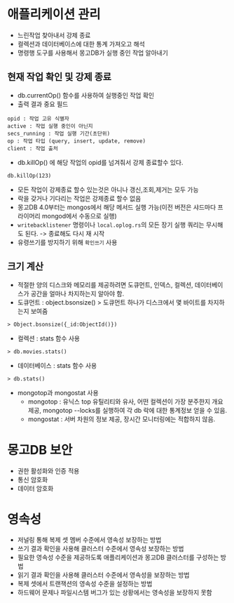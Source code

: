 # 애플리케이션 관리
- 느린작업 찾아내서 강제 종료
- 컬렉션과 데이터베이스에 대한 통계 가져오고 해석
- 명령행 도구를 사용해서 몽고DB가 실행 중인 작업 알아내기

## 현재 작업 확인 및 강제 종료
- db.currentOp() 함수를 사용하여 실행중인 작업 확인
- 출력 결과 중요 필드
```
opid : 작업 고유 식별자
active : 작업 실행 중인이 아닌지
secs_running : 작업 실행 기간(초단위)
op : 작업 타입 (query, insert, update, remove) 
client : 작업 출처
```
- db.killOp() 에 해당 작업의 opid를 넘겨줘서 강제 종료할수 있다.
```
db.killOp(123)
```
- 모든 작업이 강제종료 할수 있는것은 아니나 갱신,조회,제거는 모두 가능
- 락을 갖거나 기다리는 작업은 강제종료 할수 없음
- 몽고DB 4.0부터는 mongos에서 해당 메서드 실행 가능(이전 버전은 샤드마다 프라이머리 mongod에서 수동으로 실행)
- `writebacklistener` 명령이나 `local.oplog.rs`의 모든 장기 실행 쿼리는 무시해도 된다. -> 종료해도 다시 재 시작
- 유령쓰기를 방지하기 위해 `확인쓰기` 사용 

## 크기 계산
- 적절한 양의 디스크와 메모리를 제공하려면 도큐먼트, 인덱스, 컬렉션, 데이터베이스가 공간을 얼마나 차지하는지 알아야 함.
- 도큐먼트 : object.bsonsize() > 도큐먼트 하나가 디스크에서 몇 바이트를 차지하는지 보여줌
```
> Object.bsonsize({_id:ObjectId()})
```
- 컬렉션 : stats 함수 사용
```
> db.movies.stats()
```
- 데이터베이스 : stats 함수 사용
```
> db.stats()
```
- mongotop과 mongostat 사용
  - mongotop : 유닉스 top 유틸리티와 유사, 어떤 컬렉션이 가장 분주한지 개요 제공, mongotop --locks를 실행하여 각 db 락에 대한 통계정보 얻을 수 있음.
  - mongostat : 서버 차원의 정보 제공, 장시간 모니터링에는 적합하지 않음.

# 몽고DB 보안
- 권한 활성화와 인증 적용
- 통신 암호화
- 데이터 암호화

# 영속성
- 저널링 통해 복제 셋 멤버 수준에서 영속성 보장하는 방법
- 쓰기 결과 확인을 사용해 클러스터 수준에서 영속성 보장하는 방법
- 필요한 영속성 수준을 제공하도록 애플리케이션과 몽고DB 클러스터를 구성하는 방법
- 읽기 결과 확인을 사용해 클러스터 수준에서 영속성을 보장하는 방법
- 복제 셋에서 트랜잭션의 영속성 수준을 설정하는 방법
- 하드웨어 문제나 파일시스템 버그가 있는 상황에서는 영속성을 보장하지 못함

